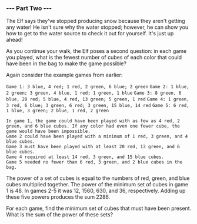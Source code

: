 ### --- Part Two ---

The Elf says they've stopped producing snow because they aren't getting any water! He isn't sure why the water stopped; however, he can show you how to get to the water source to check it out for yourself. It's just up ahead!

As you continue your walk, the Elf poses a second question: in each game you played, what is the fewest number of cubes of each color that could have been in the bag to make the game possible?

Again consider the example games from earlier:

``Game 1: 3 blue, 4 red; 1 red, 2 green, 6 blue; 2 green``
``Game 2: 1 blue, 2 green; 3 green, 4 blue, 1 red; 1 green, 1 blue``
``Game 3: 8 green, 6 blue, 20 red; 5 blue, 4 red, 13 green; 5 green, 1 red``
``Game 4: 1 green, 3 red, 6 blue; 3 green, 6 red; 3 green, 15 blue, 14 red``
``Game 5: 6 red, 1 blue, 3 green; 2 blue, 1 red, 2 green``

    In game 1, the game could have been played with as few as 4 red, 2 green, and 6 blue cubes. If any color had even one fewer cube, the game would have been impossible.
    Game 2 could have been played with a minimum of 1 red, 3 green, and 4 blue cubes.
    Game 3 must have been played with at least 20 red, 13 green, and 6 blue cubes.
    Game 4 required at least 14 red, 3 green, and 15 blue cubes.
    Game 5 needed no fewer than 6 red, 3 green, and 2 blue cubes in the bag.

The power of a set of cubes is equal to the numbers of red, green, and blue cubes multiplied together. The power of the minimum set of cubes in game 1 is 48. In games 2-5 it was 12, 1560, 630, and 36, respectively. Adding up these five powers produces the sum 2286.

For each game, find the minimum set of cubes that must have been present. What is the sum of the power of these sets?
